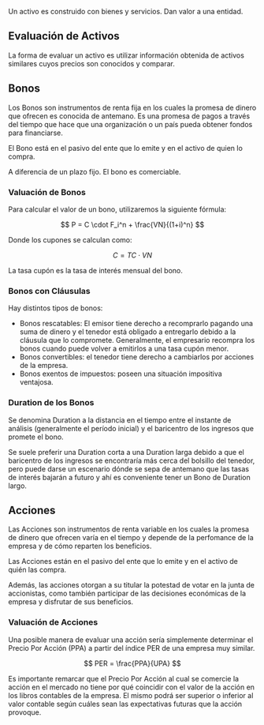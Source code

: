 Un activo es construido con bienes y servicios. Dan valor a una entidad.

## Evaluación de Activos

La forma de evaluar un activo es utilizar información obtenida de activos similares cuyos precios son conocidos y comparar.

## Bonos

Los Bonos son instrumentos de renta fija en los cuales la promesa de dinero que ofrecen es conocida de antemano. Es una promesa de pagos a través del tiempo que hace que una organización o un país pueda obtener fondos para financiarse. 

El Bono está en el pasivo del ente que lo emite y en el activo de quien lo compra.

A diferencia de un plazo fijo. El bono es comerciable.

### Valuación de Bonos

Para calcular el valor de un bono, utilizaremos la siguiente fórmula:

$$
P = C \cdot F_i^n + \frac{VN}{(1+i)^n}
$$

Donde los cupones se calculan como:

$$
C = TC \cdot VN
$$

La tasa cupón es la tasa de interés mensual del bono.

### Bonos con Cláusulas

Hay distintos tipos de bonos:

- Bonos rescatables: El emisor tiene derecho a recomprarlo pagando una suma de dinero y el tenedor está obligado a entregarlo debido a la cláusula que lo compromete. Generalmente, el empresario recompra los bonos cuando puede volver a emitirlos a una tasa cupón menor.
- Bonos convertibles: el tenedor tiene derecho a cambiarlos por acciones de la empresa. 
- Bonos exentos de impuestos: poseen una situación impositiva ventajosa.

### Duration de los Bonos

Se denomina Duration a la distancia en el tiempo entre el instante de análisis (generalmente el período inicial) y el baricentro de los ingresos que promete el bono.

Se suele preferir una Duration corta a una Duration larga debido a que el baricentro de los ingresos se encontraría más cerca del bolsillo del tenedor, pero puede darse un escenario dónde se sepa de antemano que las tasas de interés bajarán a futuro y ahí es conveniente tener un Bono de Duration largo.

## Acciones

Las Acciones son instrumentos de renta variable en los cuales la promesa de dinero que ofrecen varía en el tiempo y depende de la perfomance de la empresa y de cómo reparten los beneficios. 

Las Acciones están en el pasivo del ente que lo emite y en el activo de quién las compra.

Además, las acciones otorgan a su titular la potestad de votar en la junta de accionistas, como también participar de las decisiones económicas de la empresa y disfrutar de sus beneficios.

### Valuación de Acciones

Una posible manera de evaluar una acción sería simplemente determinar el Precio Por Acción (PPA) a partir del índice PER de una empresa muy similar.

$$
PER = \frac{PPA}{UPA}
$$

Es importante remarcar que el Precio Por Acción al cual se comercie la acción en el mercado no tiene por qué coincidir con el valor de la acción en los libros contables de la empresa. El mismo podrá ser superior o inferior al valor contable según cuáles sean las expectativas futuras que la acción provoque.
